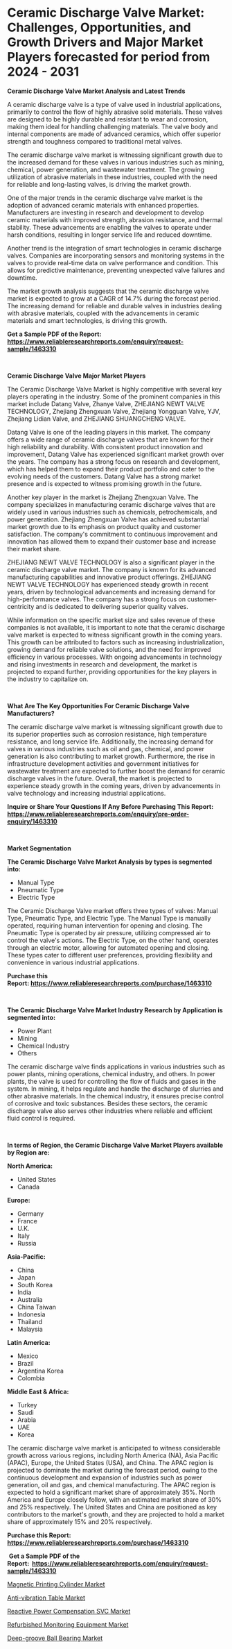 <p><h1>Ceramic Discharge Valve Market: Challenges, Opportunities, and Growth Drivers and Major Market Players forecasted for period from 2024 - 2031</h1></p><p><strong>Ceramic Discharge Valve Market Analysis and Latest Trends</strong></p>
<p><p>A ceramic discharge valve is a type of valve used in industrial applications, primarily to control the flow of highly abrasive solid materials. These valves are designed to be highly durable and resistant to wear and corrosion, making them ideal for handling challenging materials. The valve body and internal components are made of advanced ceramics, which offer superior strength and toughness compared to traditional metal valves.</p><p>The ceramic discharge valve market is witnessing significant growth due to the increased demand for these valves in various industries such as mining, chemical, power generation, and wastewater treatment. The growing utilization of abrasive materials in these industries, coupled with the need for reliable and long-lasting valves, is driving the market growth.</p><p>One of the major trends in the ceramic discharge valve market is the adoption of advanced ceramic materials with enhanced properties. Manufacturers are investing in research and development to develop ceramic materials with improved strength, abrasion resistance, and thermal stability. These advancements are enabling the valves to operate under harsh conditions, resulting in longer service life and reduced downtime.</p><p>Another trend is the integration of smart technologies in ceramic discharge valves. Companies are incorporating sensors and monitoring systems in the valves to provide real-time data on valve performance and condition. This allows for predictive maintenance, preventing unexpected valve failures and downtime.</p><p>The market growth analysis suggests that the ceramic discharge valve market is expected to grow at a CAGR of 14.7% during the forecast period. The increasing demand for reliable and durable valves in industries dealing with abrasive materials, coupled with the advancements in ceramic materials and smart technologies, is driving this growth.</p></p>
<p><strong>Get a Sample PDF of the Report:&nbsp; <a href="https://www.reliableresearchreports.com/enquiry/request-sample/1463310">https://www.reliableresearchreports.com/enquiry/request-sample/1463310</a></strong></p>
<p>&nbsp;</p>
<p><strong>Ceramic Discharge Valve Major Market Players</strong></p>
<p><p>The Ceramic Discharge Valve Market is highly competitive with several key players operating in the industry. Some of the prominent companies in this market include Datang Valve, Zhanye Valve, ZHEJIANG NEWT VALVE TECHNOLOGY, Zhejiang Zhengxuan Valve, Zhejiang Yongguan Valve, YJV, Zhejiang Lidian Valve, and ZHEJIANG SHUANGCHENG VALVE.</p><p>Datang Valve is one of the leading players in this market. The company offers a wide range of ceramic discharge valves that are known for their high reliability and durability. With consistent product innovation and improvement, Datang Valve has experienced significant market growth over the years. The company has a strong focus on research and development, which has helped them to expand their product portfolio and cater to the evolving needs of the customers. Datang Valve has a strong market presence and is expected to witness promising growth in the future.</p><p>Another key player in the market is Zhejiang Zhengxuan Valve. The company specializes in manufacturing ceramic discharge valves that are widely used in various industries such as chemicals, petrochemicals, and power generation. Zhejiang Zhengxuan Valve has achieved substantial market growth due to its emphasis on product quality and customer satisfaction. The company's commitment to continuous improvement and innovation has allowed them to expand their customer base and increase their market share.</p><p>ZHEJIANG NEWT VALVE TECHNOLOGY is also a significant player in the ceramic discharge valve market. The company is known for its advanced manufacturing capabilities and innovative product offerings. ZHEJIANG NEWT VALVE TECHNOLOGY has experienced steady growth in recent years, driven by technological advancements and increasing demand for high-performance valves. The company has a strong focus on customer-centricity and is dedicated to delivering superior quality valves.</p><p>While information on the specific market size and sales revenue of these companies is not available, it is important to note that the ceramic discharge valve market is expected to witness significant growth in the coming years. This growth can be attributed to factors such as increasing industrialization, growing demand for reliable valve solutions, and the need for improved efficiency in various processes. With ongoing advancements in technology and rising investments in research and development, the market is projected to expand further, providing opportunities for the key players in the industry to capitalize on.</p></p>
<p>&nbsp;</p>
<p><strong>What Are The Key Opportunities For Ceramic Discharge Valve Manufacturers?</strong></p>
<p><p>The ceramic discharge valve market is witnessing significant growth due to its superior properties such as corrosion resistance, high temperature resistance, and long service life. Additionally, the increasing demand for valves in various industries such as oil and gas, chemical, and power generation is also contributing to market growth. Furthermore, the rise in infrastructure development activities and government initiatives for wastewater treatment are expected to further boost the demand for ceramic discharge valves in the future. Overall, the market is projected to experience steady growth in the coming years, driven by advancements in valve technology and increasing industrial applications.</p></p>
<p><strong>Inquire or Share Your Questions If Any Before Purchasing This Report: <a href="https://www.reliableresearchreports.com/enquiry/pre-order-enquiry/1463310">https://www.reliableresearchreports.com/enquiry/pre-order-enquiry/1463310</a></strong></p>
<p>&nbsp;</p>
<p><strong>Market Segmentation</strong></p>
<p><strong>The Ceramic Discharge Valve Market Analysis by types is segmented into:</strong></p>
<p><ul><li>Manual Type</li><li>Pneumatic Type</li><li>Electric Type</li></ul></p>
<p><p>The Ceramic Discharge Valve market offers three types of valves: Manual Type, Pneumatic Type, and Electric Type. The Manual Type is manually operated, requiring human intervention for opening and closing. The Pneumatic Type is operated by air pressure, utilizing compressed air to control the valve's actions. The Electric Type, on the other hand, operates through an electric motor, allowing for automated opening and closing. These types cater to different user preferences, providing flexibility and convenience in various industrial applications.</p></p>
<p><strong>Purchase this Report:&nbsp;<a href="https://www.reliableresearchreports.com/purchase/1463310">https://www.reliableresearchreports.com/purchase/1463310</a></strong></p>
<p>&nbsp;</p>
<p><strong>The Ceramic Discharge Valve Market Industry Research by Application is segmented into:</strong></p>
<p><ul><li>Power Plant</li><li>Mining</li><li>Chemical Industry</li><li>Others</li></ul></p>
<p><p>The ceramic discharge valve finds applications in various industries such as power plants, mining operations, chemical industry, and others. In power plants, the valve is used for controlling the flow of fluids and gases in the system. In mining, it helps regulate and handle the discharge of slurries and other abrasive materials. In the chemical industry, it ensures precise control of corrosive and toxic substances. Besides these sectors, the ceramic discharge valve also serves other industries where reliable and efficient fluid control is required.</p></p>
<p>&nbsp;</p>
<p><strong>In terms of Region, the Ceramic Discharge Valve Market Players available by Region are:</strong></p>
<p>
    <p> <strong> North America: </strong>
        <ul>
            <li>United States</li>
            <li>Canada</li>
        </ul>
        </p> 
    <p> <strong> Europe: </strong>
        <ul>
            <li>Germany</li>
            <li>France</li>
            <li>U.K.</li>
            <li>Italy</li>
            <li>Russia</li>
        </ul>
        </p> 
    <p> <strong> Asia-Pacific: </strong>
        <ul>
            <li>China</li>
            <li>Japan</li>
            <li>South Korea</li>
            <li>India</li>
            <li>Australia</li>
            <li>China Taiwan</li>
            <li>Indonesia</li>
            <li>Thailand</li>
            <li>Malaysia</li>
        </ul>
        </p> 
    <p> <strong> Latin America: </strong>
        <ul>
            <li>Mexico</li>
            <li>Brazil</li>
            <li>Argentina Korea</li>
            <li>Colombia</li>
        </ul>
        </p> 
    <p> <strong> Middle East & Africa: </strong>
        <ul>
            <li>Turkey</li>
            <li>Saudi</li>
            <li>Arabia</li>
            <li>UAE</li>
            <li>Korea</li>
        </ul>
    </p>
    </p>
<p><p>The ceramic discharge valve market is anticipated to witness considerable growth across various regions, including North America (NA), Asia Pacific (APAC), Europe, the United States (USA), and China. The APAC region is projected to dominate the market during the forecast period, owing to the continuous development and expansion of industries such as power generation, oil and gas, and chemical manufacturing. The APAC region is expected to hold a significant market share of approximately 35%. North America and Europe closely follow, with an estimated market share of 30% and 25% respectively. The United States and China are positioned as key contributors to the market's growth, and they are projected to hold a market share of approximately 15% and 20% respectively.</p></p>
<p><strong>Purchase this Report: <a href="https://www.reliableresearchreports.com/purchase/1463310">https://www.reliableresearchreports.com/purchase/1463310</a></strong></p>
<p>&nbsp;<strong>Get a Sample PDF of the Report:&nbsp;&nbsp;<a href="https://www.reliableresearchreports.com/enquiry/request-sample/1463310">https://www.reliableresearchreports.com/enquiry/request-sample/1463310</a></strong></p>
<p><strong></strong></p>
<p><p><a href="https://github.com/luckyshygirl/Market-Research-Report-List-2/blob/main/magnetic-printing-cylinder-market.md">Magnetic Printing Cylinder Market</a></p><p><a href="https://github.com/gdfhhhj/Market-Research-Report-List-2/blob/main/anti-vibration-table-market.md">Anti-vibration Table Market</a></p><p><a href="https://github.com/gulaimolin/Market-Research-Report-List-2/blob/main/reactive-power-compensation-svc-market.md">Reactive Power Compensation SVC Market</a></p><p><a href="https://github.com/grishafomin4852/Market-Research-Report-List-2/blob/main/refurbished-monitoring-equipment-market.md">Refurbished Monitoring Equipment Market</a></p><p><a href="https://github.com/ruslanpoljakovrd177/Market-Research-Report-List-2/blob/main/deep-groove-ball-bearing-market.md">Deep-groove Ball Bearing Market</a></p></p>